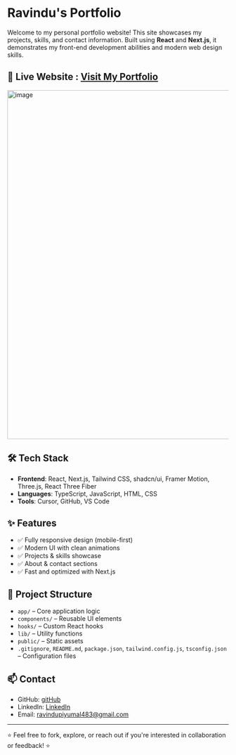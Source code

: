 # Ravindu's Portfolio

Welcome to my personal portfolio website! This site showcases my projects, skills, and contact information. Built using **React** and **Next.js**, it demonstrates my front-end development abilities and modern web design skills.

## 🚀 Live Website : [Visit My Portfolio](https://beautiful-hamster-712e1d.netlify.app/)
<img width="1470" height="794" alt="image" src="https://github.com/user-attachments/assets/87939fd9-49b4-45e3-b3cc-73290f1a34b5" />

## 🛠️ Tech Stack

- **Frontend**: React, Next.js, Tailwind CSS, shadcn/ui, Framer Motion, Three.js, React Three Fiber 
- **Languages**: TypeScript, JavaScript, HTML, CSS
- **Tools**: Cursor, GitHub, VS Code

## ✨ Features

- ✅ Fully responsive design (mobile-first)
- ✅ Modern UI with clean animations
- ✅ Projects & skills showcase
- ✅ About & contact sections
- ✅ Fast and optimized with Next.js

## 📁 Project Structure

- `app/` – Core application logic  
- `components/` – Reusable UI elements  
- `hooks/` – Custom React hooks  
- `lib/` – Utility functions  
- `public/` – Static assets  
- `.gitignore`, `README.md`, `package.json`, `tailwind.config.js`, `tsconfig.json` – Configuration files


## 📫 Contact

- GitHub: [gitHub](https://github.com/RAVINDUTRP)  
- LinkedIn: [LinkedIn](https://www.linkedin.com/in/ravindu-piyumal-7b0a592a8/)  
- Email: ravindupiyumal483@gmail.com 
---
⭐ Feel free to fork, explore, or reach out if you're interested in collaboration or feedback! ⭐
